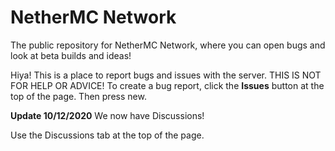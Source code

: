 # NetherMC Network
The public repository for NetherMC Network, where you can open bugs and look at beta builds and ideas!


Hiya! This is a place to report bugs and issues with the server. THIS IS NOT FOR HELP OR ADVICE! 
To create a bug report, click the **Issues** button at the top of the page. Then press new.

**Update 10/12/2020**
We now have Discussions!

Use the Discussions tab at the top of the page.
